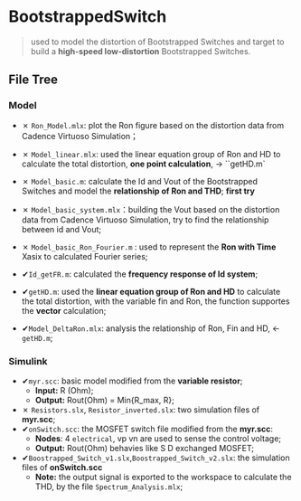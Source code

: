 # BootstrappedSwitch

> used to model the distortion of Bootstrapped Switches and target to build a **high-speed low-distortion** Bootstrapped Switches.

## File Tree

### Model

- ✗ `Ron_Model.mlx`: plot the Ron figure based on the distortion data from Cadence Virtuoso Simulation；

- ✗ `Model_linear.mlx`: used the linear equation group of Ron and HD to calculate the  total distortion, **one point calculation**, -> ``getHD.m`

- ✗ `Model_basic.m`: calculate the Id and Vout of the Bootstrapped Switches and model the **relationship of Ron and THD**; **first try**

- ✗ `Model_basic_system.mlx`：building the Vout based on the distortion data from Cadence Virtuoso Simulation, try to  find the relationship between id and Vout;

- ✗ `Model_basic_Ron_Fourier.m` : used to represent the **Ron with Time** Xasix to calculated Fourier series;

- ✔︎`Id_getFR.m`: calculated the **frequency response of Id system**;

- ✔︎`getHD.m`: used the **linear equation group of Ron and HD** to calculate the  total distortion, with the variable fin and Ron, the function supportes the **vector** calculation;

- ✔︎`Model_DeltaRon.mlx`: analysis the relationship of Ron, Fin and HD, <- `getHD.m`;

  

### Simulink

- ✔︎`myr.scc`: basic model modified from the **variable resistor**;
  - **Input:** R (Ohm);
  - **Output:** Rout(Ohm) = Min{R_max, R};
- ✗ `Resistors.slx`, `Resistor_inverted.slx`: two simulation files of **myr.scc**;
- ✔︎`onSwitch.scc`: the MOSFET switch file modified from the **myr.scc**:
  - **Nodes**: 4 `electrical`, vp vn are used to sense the control voltage;
  - **Output:** Rout(Ohm) behavies like S D exchanged MOSFET;
- ✔︎`Boostrapped_Switch_v1.slx`,`Boostrapped_Switch_v2.slx`: the simulation files of **onSwitch.scc**
  - **Note:** the output signal is exported to the workspace to calculate the THD, by the file `Spectrum_Analysis.mlx`;
